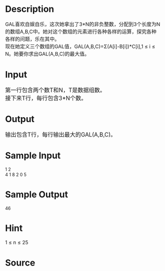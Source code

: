 
# Description

<div class="content"><p><span style="font-size: medium">GAL喜欢自娱自乐，这次她拿出了3*N的非负整数，分配到3个长度为N的数组A,B,C中。她对这个数组的元素进行各种各样的运算，探究各种各样的问题，乐在其中。<br/>
现在她定义三个数组的GAL值，GAL(A,B,C)=Σ(A[i]-B[i])*C[i],1 ≤ i ≤ N。她要你求出GAL(A,B,C)的最大值。<br/>
</span></p></div>

# Input

<div class="content"><p><font size="4">第一行包含两个数T和N，T是数据组数。<br/>
接下来T行，每行包含3*N个数。<br/>
</font></p></div>

# Output

<div class="content"><p><font size="4">输出包含T行，每行输出最大的GAL(A,B,C)。<br/>
</font></p></div>

# Sample Input

<div class="content"><span class="sampledata">1 2<br/>
4 1 8 2 0 5 </span></div>

# Sample Output

<div class="content"><span class="sampledata">46<br/>
</span></div>

# Hint

<div class="content"><p></p><p><span style="font-size: medium">1 ≤ n ≤ 25</span></p><p></p></div>

# Source

<div class="content"><p><a href="problemset.php?search="></a></p></div>


